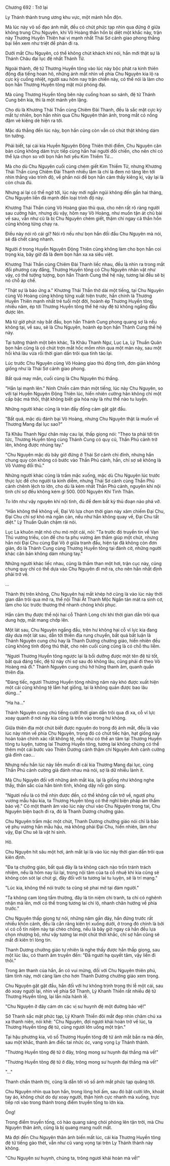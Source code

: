 




Chương 692 : Trở lại


Ly Thánh thành trung ương khu vực, một mảnh hỗn độn.

Mà lúc này vô số đạo ánh mắt, đều có chút phức tạp nhìn qua đứng ở giữa không trung Chu Nguyên, khi Võ Hoàng thần hồn bị diệt một khắc này, trận này Thương Huyền Thiên hai vị mạnh nhất Thái Sơ cảnh giao phong thắng bại liền xem như triệt để phân đi ra.

Dưới mắt Chu Nguyên, có thể không chút khách khí nói, hắn mới thật sự là Thánh Châu đại lục đệ nhất Thánh Tử.

Ngoài thành, đệ tử Thương Huyền tông vào lúc này bộc phát ra kinh thiên động địa tiếng hoan hô, những ánh mắt nhìn về phía Chu Nguyên kia lộ ra cực kỳ cuồng nhiệt, người sau hôm nay trận chiến này, có thể nói là làm cho bọn hắn Thương Huyền tông mặt mũi phóng đại.

Mà cùng Thương Huyền tông bên này cuồng hoan so sánh, đệ tử Thánh Cung bên kia, thì là một mảnh yên lặng.

Cho dù là Khương Thái Thần cùng Chiêm Đài Thanh, đều là sắc mặt cực kỳ mất tự nhiên, bọn hắn nhìn qua Chu Nguyên thân ảnh, trong mắt có nồng đậm vẻ kiêng dè hiện ra tới.

Mặc dù thẳng đến lúc này, bọn hắn cũng còn vẫn có chút thật không dám tin tưởng.

Phải biết, tại cái kia Huyền Nguyên Động Thiên thời điểm, Chu Nguyên căn bản cũng không dám trực tiếp cùng hắn hai người đối chiến, cho nên chỉ có thể lựa chọn so với bọn hắn hơi yếu Kim Thiềm Tử...

Mà cho dù Chu Nguyên cuối cùng chém giết Kim Thiềm Tử, nhưng Khương Thái Thần cùng Chiêm Đài Thanh nhiều lắm là chỉ là đem nó tăng lên tới nhìn thẳng vào trình độ, về phần nói để bọn hắn cảm thấy kiêng kị, vậy lại là còn chưa đủ.

Nhưng ai lại có thể ngờ tới, lúc này mới ngắn ngủi không đến gần hai tháng, Chu Nguyên liền đã mạnh đến loại trình độ này.

Khương Thái Thần cùng Võ Hoàng giao thủ qua, cho nên rất rõ ràng người sau cường hãn, nhưng dù vậy, hôm nay Võ Hoàng, như muốn tận át chủ bài về sau, vẫn như cũ là bị Chu Nguyên chém giết, thậm chí ngay cả thần hồn cũng không từng chạy ra.

Điều này nói rõ cái gì? Nói rõ nếu như bọn hắn đối đầu Chu Nguyên mà nói, sẽ đã chết càng nhanh.

Người ở trong Huyền Nguyên Động Thiên cũng không làm cho bọn hắn coi trọng kia, bây giờ đã là đem bọn hắn xa xa siêu việt.

Khương Thái Thần cùng Chiêm Đài Thanh liếc nhau, đều là nhìn ra trong mắt đối phương cay đắng, Thương Huyền tông có Chu Nguyên nhân vật như vậy, có thể tưởng tượng, bọn hắn Thánh Cung thế hệ này, tương lai đều sẽ bị nó chỗ áp chế.

"Thật sự là báo ứng a." Khương Thái Thần thở dài một tiếng, tại Chu Nguyên cùng Võ Hoàng cũng không từng xuất hiện trước, hắn chính là Thương Huyền Thiên mạnh nhất trẻ tuổi một đời, hoành ép Thương Huyền tông nhiều năm, ép tới Thương Huyền tông thế hệ này đệ tử không ngẩng đầu được lên.

Mà từ giờ phút này bắt đầu, bọn hắn Thánh Cung phong quang sợ là nếu không tại, về sau, sẽ là Chu Nguyên, hoành ép bọn hắn Thánh Cung thế hệ này.

Tại tường thành một bên khác, Tả Khâu Thanh Ngư, Lục La, Lý Thuần Quân bọn hắn cũng là có chút trợn mắt hốc mồm nhìn qua một màn này, sau một hồi khá lâu vừa rồi thời gian dần trôi qua tỉnh táo lại.

Lúc trước Chu Nguyên cùng Võ Hoàng giao thủ động tĩnh, đơn giản không giống như là Thái Sơ cảnh giao phong.

Bất quá may mắn, cuối cùng là Chu Nguyên thủ thắng.

"Hắn lại mạnh lên." Ninh Chiến cảm thán một tiếng, lúc này Chu Nguyên, so với tại Huyền Nguyên Động Thiên lúc, hiển nhiên cường hãn không chỉ một cấp bậc mà thôi, thật không biết gia hỏa này là như thế nào tu luyện.

Những người khác cũng là tràn đầy đồng cảm gật gật đầu.

"Bất quá, mặc dù đánh bại Võ Hoàng, nhưng Chu Nguyên thật là muốn về Thương Mang đại lục sao?"

Tả Khâu Thanh Ngư chân mày cau lại, thấp giọng nói: "Theo ta phải tới tin tức, Thương Huyền tông cùng Thánh Cung có quy củ, Thần Phủ cảnh trở lên, không được nhúng tay."

"Chu Nguyên mặc dù bây giờ đứng ở Thái Sơ cảnh chi đỉnh, nhưng hắn chung quy còn không có bước vào Thần Phủ cảnh, hắn, chỉ sợ sẽ không là Võ Vương đối thủ."

Những người khác cũng là trầm mặc xuống, mặc dù Chu Nguyên lúc trước thực lực để cho người ta kinh diễm, nhưng Thái Sơ cảnh cùng Thần Phủ cảnh chênh lệch to lớn, cho dù là kém nhất Thần Phủ cảnh, nguyên khí nội tình chỉ sợ đều không kém gì 500. 000 Nguyên Khí Tinh Thần.

To lớn như vậy nguyên khí nội tình, đủ để đem bất kỳ thủ đoạn nào phá vỡ.

"Hắn không thể không về, Đại Võ lựa chọn thời gian này xâm chiếm Đại Chu, Đại Chu chỉ sợ khó mà ngăn cản, nếu như hắn không quay về, Đại Chu tất diệt." Lý Thuần Quân chậm rãi nói.

Lục La khuôn mặt nhỏ chu mỏ một cái, nói: "Ta trước đó truyền tin về Vạn Thú vương triều, còn để cho ta phụ vương âm thầm giúp một chút, nhưng hắn nói Đại Chu cùng Đại Võ ở giữa tranh đấu, hiện tại đã không còn đơn giản, đó là Thánh Cung cùng Thương Huyền tông tại đánh cờ, những người khác căn bản không dám nhúng tay."

Những người khác liếc nhau, cũng là thầm than một hơi, trận cục này, cũng chung quy chỉ có thể dựa vào Chu Nguyên đi mở ra, cho nên hắn nhất định phải trở về.

...

Thành thị trên không, Chu Nguyên hai mắt khép hờ cũng là vào lúc này thời gian dần trôi qua mở ra, thể nội Thái Ất Thanh Mộc Ngấn tản mát ra sinh cơ, làm cho lúc trước thương thế nhanh chóng khôi phục.

Hắn cảm thụ được thể nội hai cỗ Thánh Long chi khí thời gian dần trôi qua dung hợp, mắt mang chớp lên.

Một lát sau, Chu Nguyên ngẩng đầu, trên hư không hai cỗ vĩ lực kia đang dây dưa một lát sau, dẫn tới thiên địa rung chuyển, bất quá bất luận là Thánh Nguyên cung chủ hay là Thanh Dương chưởng giáo, hiển nhiên đều cũng không tính động thủ thật, cho nên cuối cùng cũng là có chỗ thu liễm.

"Ngươi Thương Huyền tông ngược lại là bồi dưỡng được một tên đệ tử tốt, bất quá đáng tiếc, đệ tử này chỉ sợ sau đó không lâu, cũng phải đi theo Võ Hoàng mà đi." Thánh Nguyên cung chủ hờ hững thanh âm, quanh quẩn thiên địa.

"Đáng tiếc, ngươi Thương Huyền tông những năm này khó được xuất hiện một cái cũng không tệ lắm hạt giống, lại là không quản được bao lâu dùng..."

"Ha ha..."

Thánh Nguyên cung chủ tiếng cười thời gian dần trôi qua đi xa, cỗ vĩ lực xoay quanh ở nơi này kia cũng là trốn vào trong hư không.

Giữa thiên địa một chút biết được nguyên do trong đó ánh mắt, đều là vào lúc này nhìn về phía Chu Nguyên, trong đó có chút tiếc hận, hạt giống này hoàn toàn chính xác rất không tệ, nếu như có thể an tâm tại Thương Huyền tông tu luyện, tương lai Thương Huyền tông, tương lai không chừng có thể thêm một cái bước vào Thiên Dương cảnh thậm chí Nguyên Anh cảnh cường giả đỉnh cao...

Nhưng nếu hắn lúc này liền muốn đi cái kia Thương Mang đại lục, cùng Thần Phủ cảnh cường giả đánh nhau mà nói, sợ là dữ nhiều lành ít.

Mà Chu Nguyên đối với những ánh mắt kia, lại là giống như không nghe thấy, thần sắc của hắn bình tĩnh, không dậy nổi gợn sóng.

"Ngươi nếu là có thể nhịn được đến, có thể không cần trở về, ngươi phụ vương mẫu hậu kia, ta Thương Huyền tông có thể nghĩ biện pháp âm thầm bảo vệ." Có một thanh âm vào lúc này chui vào Chu Nguyên trong tai, Chu Nguyên biện bạch đi ra, đó là Thanh Dương chưởng giáo.

Chu Nguyên trầm mặc một chút, Thanh Dương chưởng giáo nói chỉ là bảo vệ phụ vương hắn mẫu hậu, mà không phải Đại Chu, hiển nhiên, làm như vậy, Đại Chu sẽ là vật hi sinh.

Hô.

Chu Nguyên hít sâu một hơi, ánh mắt lại là vào lúc này thời gian dần trôi qua kiên định.

"Đa tạ chưởng giáo, bất quá đây là ta không cách nào trốn tránh trách nhiệm, nếu là hôm nay lùi lại, trong nội tâm của ta cỗ nhuệ khí kia cũng sẽ không còn sót lại chút gì, đây đối với ta tương lai tu luyện, sẽ là trí mạng."

"Lúc kia, không thể nói trước ta cũng sẽ phai mờ tại đám người."

"Ta không cam lòng tầm thường, đây là tín niệm chi tranh, ta chỉ có nghênh nhận mà lên, mới có thể trong tương lai chi lộ, nhanh chân hướng về phía trước."

Chu Nguyên thấp giọng tự nói, những năm gần đây, hắn đứng trước rất nhiều khốn cảnh, đều là cắn răng kiên trì xuống dưới, ở trong đó chính là bởi vì có cỗ tín niệm này tại chèo chống, nếu là bây giờ ngay cả hắn đều lựa chọn nhượng bộ, như vậy tương lai một chút thời khắc, chỉ sợ hắn cũng sẽ mất đi kiên trì lòng tin.

Thanh Dương chưởng giáo tự nhiên là nghe thấy được hắn thấp giọng, sau một lúc lâu, có thanh âm truyền đến: "Đã ngươi hạ quyết tâm, vậy liền đi thôi."

Trong âm thanh của hắn, ẩn có vui mừng, đối với Chu Nguyên thiên phú, tâm tính này, mới càng làm cho hơn Thanh Dương chưởng giáo xem trọng.

Chu Nguyên gật gật đầu, hắn đối với hư không trịnh trọng thi lễ một cái, sau đó xoay người lại, nhìn về phía Sở Thanh, Lý Khanh Thiền rất nhiều đệ tử Thương Huyền tông, lại lần nữa hành lễ.

"Chu Nguyên ở đây cám ơn các vị sư huynh đệ một đường bảo vệ!"

Sở Thanh sắc mặt phức tạp, Lý Khanh Thiền đôi mắt đẹp nhìn chăm chú xa xa thanh niên, nói khẽ: "Chu Nguyên, đợi ngươi khải hoàn trở về lúc, ta Thương Huyền tông đệ tử, cùng ngươi lớn uống một trận."

Tại hậu phương kia, vô số Thương Huyền tông đệ tử ánh mắt bắn ra mà đến, sau một khắc, thanh âm điếc tai nhức óc, vang vọng Ly Thánh thành.

"Thương Huyền tông đệ tử ở đây, trông mong sư huynh đại thắng mà về!"

"Thương Huyền tông đệ tử ở đây, trông mong sư huynh đại thắng mà về!"

"..."

Thanh chấn thành thị, cũng là dẫn tới vô số ánh mắt phức tạp quăng tới.

Chu Nguyên nhìn qua bọn hắn, trong lòng hơi ấm, sau đó bật cười lớn, khoát tay áo, không chút do dự xoay người, thân hình cực nhanh mà xuống, trực tiếp rơi vào trong thành trong điểm truyền tống to lớn kia.

Ông!

Trong điểm truyền tống, có hào quang sáng chói phóng lên tận trời, mà Chu Nguyên thân ảnh, cũng là bị quang mang nuốt mất.

Mà đợi đến Chu Nguyên thân ảnh biến mất lúc, cái kia Thương Huyền tông đệ tử tiếng gào thét, vẫn như cũ vang vọng tại trên Ly Thánh thành này không.

"Chu Nguyên sư huynh, chúng ta, trông ngươi khải hoàn mà về!"




